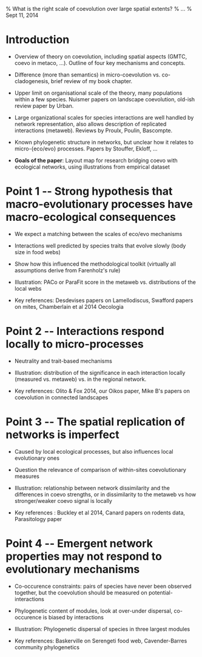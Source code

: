 % What is the right scale of coevolution over large spatial extents?
% ...
% Sept 11, 2014

# Introduction

- Overview of theory on coevolution, including spatial aspects (GMTC, coevo
in metaco, ...). Outline of four key mechanisms and concepts.

- Difference (more than semantics) in micro-coevolution vs. co-cladogenesis,
brief review of my book chapter.

- Upper limit on organisational scale of the theory, many populations within
a few species. Nuismer papers on landscape coevolution, old-ish review paper
by Urban.

- Large organizational scales for species interactions are well handled by
network representation, also allows description of replicated interactions
(metaweb). Reviews by Proulx, Poulin, Bascompte.

- Known phylogenetic structure in networks, but unclear how it relates to
micro-{eco/evo} processes. Papers by Stouffer, Ekloff, ...

- **Goals of the paper**: Layout map for research bridging coevo with
ecological networks, using illustrations from empirical dataset

# Point 1 -- Strong hypothesis that macro-evolutionary processes have macro-ecological consequences

- We expect a matching between the scales of eco/evo mechanisms

- Interactions well predicted by species traits that evolve slowly (body
size in food webs)

- Show how this influenced the methodological toolkit (virtually all
assumptions derive from Farenholz's rule)

- Illustration: PACo or ParaFit score in the metaweb vs. distributions of
the local webs

- Key references: Desdevises papers on Lamellodiscus, Swafford papers on
mites, Chamberlain et al 2014 Oecologia

# Point 2 -- Interactions respond locally to micro-processes

- Neutrality and trait-based mechanisms

- Illustration: distribution of the significance in each interaction locally
(measured vs. metaweb) vs. in the regional network.

- Key references: Olito & Fox 2014, our Oikos paper, Mike B's papers on
coevolution in connected landscapes

# Point 3 -- The spatial replication of networks is imperfect

- Caused by local ecological processes, but also influences local evolutionary
ones

- Question the relevance of comparison of within-sites coevolutionary measures

- Illustration: relationship between network dissimilarity and the differences
in coevo strengths, or in dissimilarity to the metaweb vs how stronger/weaker
coevo signal is locally

- Key references : Buckley et al 2014, Canard papers on rodents data,
Parasitology paper

# Point 4 -- Emergent network properties may not respond to evolutionary mechanisms

- Co-occurence constraints: pairs of species have never been observed together,
but the coevolution should be measured on potential-interactions

- Phylogenetic content of modules, look at over-under dispersal, co-occurence
is biased by interactions

- Illustration: Phylogenetic dispersal of species in three largest modules

- Key references: Baskerville on Serengeti food web, Cavender-Barres community
phylogenetics
